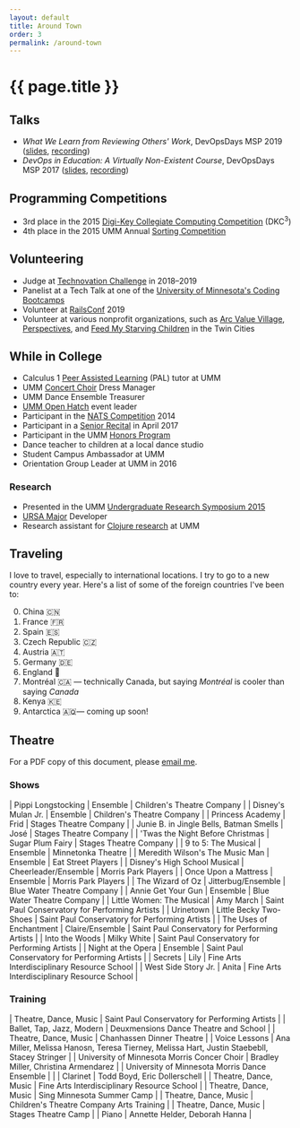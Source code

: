 ```yaml
---
layout: default
title: Around Town
order: 3
permalink: /around-town
---
```


# {{ page.title }}

## Talks

* _What We Learn from Reviewing Others' Work_, DevOpsDays MSP 2019 (<a href="/assets/resources/DevOpsDays_MSP_Ignite_20190806.pdf" target="_blank">slides</a>, <a href="https://devopsdays.org/events/2019-minneapolis/program/emma-sax/" target="_blank">recording</a>)
* _DevOps in Education: A Virtually Non-Existent Course_, DevOpsDays MSP 2017 (<a href="/assets/resources/DevOpsDays_MSP_Ignite_20170725.pdf" target="_blank">slides</a>, <a href="https://devopsdays.org/events/2017-minneapolis/program/emma-sax/" target="_blank">recording</a>)

## Programming Competitions

* 3rd place in the 2015 <a href="https://www.digikey.com/en/resources/edu/dkc3-computing-competition" target="_blank">Digi-Key Collegiate Computing Competition</a> (DKC<sup>3</sup>)
* 4th place in the 2015 UMM Annual <a href="https://github.com/elenam/SortingCompetitionMaterials2015" target="_blank">Sorting Competition</a>


## Volunteering

* Judge at <a href="https://technovationchallenge.org" target="_blank">Technovation Challenge</a> in 2018–2019
* Panelist at a Tech Talk at one of the <a href="https://bootcamp.umn.edu/" target="_blank">University of Minnesota's Coding Bootcamps</a>
* Volunteer at <a href="https://railsconf.org/" target="_blank">RailsConf</a> 2019
* Volunteer at various nonprofit organizations, such as <a href="https://www.arcsvaluevillage.org/volunteer/" target="_blank">Arc Value Village</a>, <a href="https://www.perspectives-family.org/get-involved" target="_blank">Perspectives</a>, and <a href="https://www.fmsc.org/get-involved/" target="_blank">Feed My Starving Children</a> in the Twin Cities

## While in College

* Calculus 1 <a href="https://academics.morris.umn.edu/office-academic-success/peer-assisted-learning-pal" target="_blank">Peer Assisted Learning</a> (PAL) tutor at UMM
* UMM <a href="https://academics.morris.umn.edu/ensembles/concert-choir" target="_blank">Concert Choir</a> Dress Manager
* UMM Dance Ensemble Treasurer
* <a href="https://github.com/OH-UMM/2015/wiki" target="_blank">UMM Open Hatch</a> event leader
* Participant in the <a href="http://www.nats.org/competitions.html" target="_blank">NATS Competition</a> 2014
* Participant in a <a href="http://events.morris.umn.edu/event/student_senior_recital_amy_kuller_voice#.Xb7-40VKjOQ" target="_blank">Senior Recital</a> in April 2017
* Participant in the UMM <a href="https://academics.morris.umn.edu/honors" target="_blank">Honors Program</a>
* Dance teacher to children at a local dance studio
* Student Campus Ambassador at UMM
* Orientation Group Leader at UMM in 2016

### Research

* Presented in the UMM <a href="http://www.morris.umn.edu/urs/" target="_blank">Undergraduate Research Symposium 2015
* <a href="https://github.com/emma-sax4/UMM3601ursamajor" target="_blank">URSA Major</a> Developer
* Research assistant for <a href="https://github.com/Clojure-Intro-Course" target="_blank">Clojure research</a> at UMM

## Traveling

I love to travel, especially to international locations. I try to go to a new country every year. Here's a list of some of the foreign countries I've been to:
<ol start="0">
  <li>China 🇨🇳</li>
  <li>France 🇫🇷</li>
  <li>Spain 🇪🇸</li>
  <li>Czech Republic 🇨🇿</li>
  <li>Austria 🇦🇹</li>
  <li>Germany 🇩🇪</li>
  <li>England 🏴󠁧󠁢󠁥󠁮󠁧󠁿</li>
  <li>Montréal 🇨🇦 — technically Canada, but saying <i>Montréal</i> is cooler than saying <i>Canada</i></li>
  <li>Kenya 🇰🇪</li>
  <li>Antarctica 🇦🇶— coming up soon!</li>
</ol>

## Theatre

For a PDF copy of this document, please [email me](mailto:emma.sax4@gmail.com).

### Shows

| Pippi Longstocking                      | Ensemble                    | Children's Theatre Company                     |
| Disney's Mulan Jr.                      | Ensemble                    | Children's Theatre Company                     |
| Princess Academy                        | Frid                        | Stages Theatre Company                         |
| Junie B. in Jingle Bells, Batman Smells | José                        | Stages Theatre Company                         |
| 'Twas the Night Before Christmas        | Sugar Plum Fairy            | Stages Theatre Company                         |
| 9 to 5: The Musical                     | Ensemble                    | Minnetonka Theatre                             |
| Meredith Wilson's The Music Man         | Ensemble                    | Eat Street Players                             |
| Disney's High School Musical            | Cheerleader/Ensemble        | Morris Park Players                            |
| Once Upon a Mattress                    | Ensemble                    | Morris Park Players                            |
| The Wizard of Oz                        | Jitterbug/Ensemble          | Blue Water Theatre Company                     |
| Annie Get Your Gun                      | Ensemble                    | Blue Water Theatre Company                     |
| Little Women: The Musical               | Amy March                   | Saint Paul Conservatory for Performing Artists |
| Urinetown                               | Little Becky Two-Shoes      | Saint Paul Conservatory for Performing Artists |
| The Uses of Enchantment                 | Claire/Ensemble             | Saint Paul Conservatory for Performing Artists |
| Into the Woods                          | Milky White                 | Saint Paul Conservatory for Performing Artists |
| Night at the Opera                      | Ensemble                    | Saint Paul Conservatory for Performing Artists |
| Secrets                                 | Lily                        | Fine Arts Interdisciplinary Resource School    |
| West Side Story Jr.                     | Anita                       | Fine Arts Interdisciplinary Resource School    |


### Training

| Theatre, Dance, Music                         | Saint Paul Conservatory for Performing Artists                                              |
| Ballet, Tap, Jazz, Modern                     | Deuxmensions Dance Theatre and School                                                       |
| Theatre, Dance, Music                         | Chanhassen Dinner Theatre                                                                   |
| Voice Lessons                                 | Ana Miller, Melissa Hanosn, Teresa Tierney, Melissa Hart, Justin Staebebll, Stacey Stringer |
| University of Minnesota Morris Concer Choir   | Bradley Miller, Christina Armendarez                                                        |
| University of Minnesota Morris Dance Ensemble |                                                                                             |
| Clarinet                                      | Todd Boyd, Eric Dollerschell                                                                |
| Theatre, Dance, Music                         | Fine Arts Interdisciplinary Resource School                                                 |
| Theatre, Dance, Music                         | Sing Minnesota Summer Camp                                                                  |
| Theatre, Dance, Music                         | Children's Theatre Company Arts Training                                                    |
| Theatre, Dance, Music                         | Stages Theatre Camp                                                                         |
| Piano                                         | Annette Helder, Deborah Hanna                                                               |
